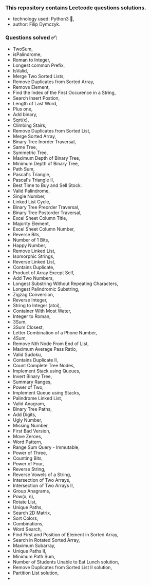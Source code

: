 ### This repository contains Leetcode questions solutions.
- technology used: Python3 🐍,
- author: Filip Dymczyk.

### Questions solved ✅:
- TwoSum,
- isPalindrome,
- Roman to Integer,
- Longest common Prefix,
- IsValid,
- Merge Two Sorted Lists,
- Remove Duplicates from Sorted Array,
- Remove Element,
- Find the Index of the First Occurence in a String,
- Search Insert Postion,
- Length of Last Word,
- Plus one,
- Add binary,
- Sqrt(x),
- Climbing Stairs,
- Remove Duplicates from Sorted List,
- Merge Sorted Array,
- Binary Tree Inorder Traversal,
- Same Tree,
- Symmetric Tree,
- Maximum Depth of Binary Tree,
- Minimum Depth of Binary Tree,
- Path Sum,
- Pascal's Triangle,
- Pascal's Triangle II,
- Best Time to Buy and Sell Stock.
- Valid Palindrome,
- Single Number,
- Linked List Cycle,
- Binary Tree Preorder Traversal,
- Binary Tree Postorder Traversal,
- Excel Sheet Column Title,
- Majority Element,
- Excel Sheet Column Number,
- Reverse Bits,
- Number of 1 Bits,
- Happy Number,
- Remove Linked List,
- Isomorphic Strings,
- Reverse Linked List,
- Contains Duplicate,
- Product of Array Except Self,
- Add Two Numbers,
- Longest Substring Without Repeating Characters,
- Longest Palindromic Substring,
- Zigzag Conversion,
- Reverse Integer,
- String to Integer (atoi),
- Container With Most Water,
- Integer to Roman,
- 3Sum,
- 3Sum Closest,
- Letter Combination of a Phone Number,
- 4Sum,
- Remove Nth Node From End of List,
- Maximum Average Pass Ratio,
- Valid Sudoku,
- Contains Duplicate II,
- Count Complete Tree Nodes,
- Implement Stack using Queues,
- Invert Binary Tree,
- Summary Ranges,
- Power of Two,
- Implement Queue using Stacks,
- Palindrome Linked List,
- Valid Anagram,
- Binary Tree Paths,
- Add Digits,
- Ugly Number,
- Missing Number,
- First Bad Version,
- Move Zeroes,
- Word Pattern,
- Range Sum Query - Immutable,
- Power of Three,
- Counting Bits,
- Power of Four,
- Reverse String,
- Reverse Vowels of a String,
- Intersection of Two Arrays,
- Intersection of Two Arrays II,
- Group Anagrams,
- Pow(x, n),
- Rotate List,
- Unique Paths,
- Search 2D Matrix,
- Sort Colors,
- Combinations,
- Word Search,
- Find First and Position of Element in Sorted Array,
- Search in Rotated Sorted Array,
- Maximum Subarray,
- Unique Paths II,
- Minimum Path Sum,
- Number of Students Unable to Eat Lunch solution,
- Remove Duplicates from Sorted List II solution,
- Partition List solution,
- 
  


